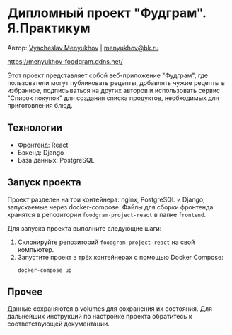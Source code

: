 # Дипломный проект "Фудграм". Я.Практикум

Автор: [Vyacheslav Menyukhov](https://github.com/platsajacki) | menyukhov@bk.ru

https://menyukhov-foodgram.ddns.net/

Этот проект представляет собой веб-приложение "Фудграм", где пользователи могут публиковать рецепты, добавлять чужие рецепты в избранное, подписываться на других авторов и использовать сервис "Список покупок" для создания списка продуктов, необходимых для приготовления блюд.

## Технологии

- Фронтенд: React
- Бэкенд: Django
- База данных: PostgreSQL

## Запуск проекта

Проект разделен на три контейнера: nginx, PostgreSQL и Django, запускаемые через docker-compose. Файлы для сборки фронтенда хранятся в репозитории `foodgram-project-react` в папке `frontend`.

Для запуска проекта выполните следующие шаги:
1. Склонируйте репозиторий `foodgram-project-react` на свой компьютер.
2. Запустите проект в трёх контейнерах с помощью Docker Compose:
    ```
    docker-compose up
    ```

## Прочее

Данные сохраняются в volumes для сохранения их состояния.
Для дальнейших инструкций по настройке проекта обратитесь к соответствующей документации.
